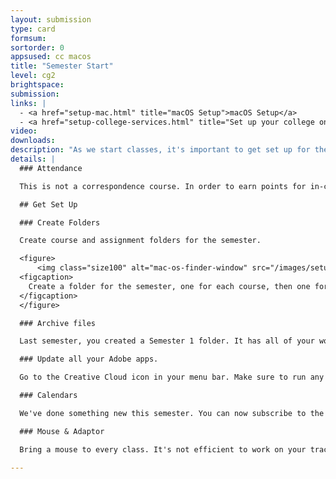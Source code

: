 ```yaml
---
layout: submission
type: card
formsum:
sortorder: 0
appsused: cc macos
title: "Semester Start"
level: cg2
brightspace:
submission:
links: |
  - <a href="setup-mac.html" title="macOS Setup">macOS Setup</a>
  - <a href="setup-college-services.html" title="Set up your college online services">Setup College Services</a>
video: 
downloads:
description: "As we start classes, it's important to get set up for the semester. Follow the instructions below."
details: |
  ### Attendance

  This is not a correspondence course. In order to earn points for in-class assignments, students must be present in class. In the case of an un-excused absence, students can complete the assignment with the help of the online course material, but no points will be earned. Feedback will, however be provided on the student’s performance. If an absence is unavoidable, please communicate with faculty before the class to make them aware of it. Faculty will have the option to excuse your absence and allow completion of the assignment outside of class.

  ## Get Set Up

  ### Create Folders

  Create course and assignment folders for the semester.

  <figure>
      <img class="size100" alt="mac-os-finder-window" src="/images/setup-day1/mac-os-finder-window.jpg">
  <figcaption>
    Create a folder for the semester, one for each course, then one for each assignment.
  </figcaption>
  </figure>

  ### Archive files

  Last semester, you created a Semester 1 folder. It has all of your work in it. You should offload that onto a USB key for safe keeping. It's even a good idea to put it on two USB keys. Keep each at a different place, so you don't lose them.

  ### Update all your Adobe apps.

  Go to the Creative Cloud icon in your menu bar. Make sure to run any updates that are there.

  ### Calendars

  We've done something new this semester. You can now subscribe to the schedule for your courses online. Go here to <a href="calendars.html" title="Subscribe to Calendars">subscribe to Calendars</a>.

  ### Mouse & Adaptor

  Bring a mouse to every class. It's not efficient to work on your trackpad. Just keep the mouse in your bag. Optionally, you could <a href="https://www.apple.com/ca/shop/product/MMEL2AM/A/thunderbolt-3-usb-c-to-thunderbolt-2-adapter" title="Thunderbolt 3 USB-C to Thunderbolt 2 adaptor" target="_blank">purchase this adaptor</a> to connect to displays. Bring a pair of earphones/headphones to listen to tutorials.

---
```

